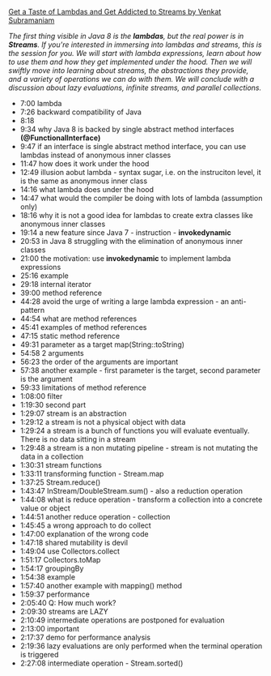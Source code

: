 [Get a Taste of Lambdas and Get Addicted to Streams by Venkat Subramaniam](https://www.youtube.com/watch?v=1OpAgZvYXLQ)

_The first thing visible in Java 8 is the **lambdas**, but the real power is in **Streams**. If you're interested in
immersing
into lambdas and streams, this is the session for you. We will start with lambda expressions, learn about how to use
them and how they get implemented under the hood. Then we will swiftly move into learning about streams, the
abstractions they provide, and a variety of operations we can do with them. We will conclude with a discussion about
lazy evaluations, infinite streams, and parallel collections._

* 7:00 lambda
* 7:26 backward compatibility of Java
* 8:18
* 9:34 why Java 8 is backed by single abstract method interfaces **(@FunctionalInterface)**
* 9:47 if an interface is single abstract method interface, you can use lambdas instead of anonymous inner classes
* 11:47 how does it work under the hood
* 12:49 illusion aobut lambda - syntax sugar, i.e. on the instruciton level, it is the same as anonymous inner class
* 14:16 what lambda does under the hood
* 14:47 what would the compiler be doing with lots of lambda (assumption only)
* 18:16 why it is not a good idea for lambdas to create extra classes like anonymous inner classes
* 19:14 a new feature since Java 7 - instruction - **invokedynamic**
* 20:53 in Java 8 struggling with the elimination of anonymous inner classes
* 21:00 the motivation: use **invokedynamic** to implement lambda expressions
* 25:16 example
* 29:18 internal iterator
* 39:00 method reference
* 44:28 avoid the urge of writing a large lambda expression - an anti-pattern
* 44:54 what are method references
* 45:41 examples of method references
* 47:15 static method reference
* 49:31 parameter as a target map(String::toString)
* 54:58 2 arguments
* 56:23 the order of the arguments are important
* 57:38 another example - first parameter is the target, second parameter is the argument
* 59:33 limitations of method reference
* 1:08:00 filter
* 1:19:30 second part
* 1:29:07 stream is an abstraction
* 1:29:12 a stream is not a physical object with data
* 1:29:24 a stream is a bunch of functions you will evaluate eventually. There is no data sitting in a stream
* 1:29:48 a stream is a non mutating pipeline - stream is not mutating the data in a collection
* 1:30:31 stream functions
* 1:33:11 transforming function - Stream.map
* 1:37:25 Stream.reduce()
* 1:43:47 InStream/DoubleStream.sum() - also a reduction operation
* 1:44:08 what is reduce operation - transform a collection into a concrete value or object
* 1:44:51 another reduce operation - collection
* 1:45:45 a wrong approach to do collect
* 1:47:00 explanation of the wrong code
* 1:47:18 shared mutability is devil
* 1:49:04 use Collectors.collect
* 1:51:17 Collectors.toMap
* 1:54:17 groupingBy
* 1:54:38 example
* 1:57:40 another example with mapping() method
* 1:59:37 performance
* 2:05:40 Q: How much work?
* 2:09:30 streams are LAZY
* 2:10:49 intermediate operations are postponed for evaluation
* 2:13:00 important
* 2:17:37 demo for performance analysis
* 2:19:36 lazy evaluations are only performed when the terminal operation is triggered
* 2:27:08 intermediate operation - Stream.sorted()
